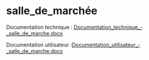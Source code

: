 # salle_de_marchée
Documentation technique : [Documentation_technique_-_salle_de_marche.docx](https://github.com/lulu960/PPE_Return/files/8664888/Documentation_technique_-_salle_de_marche.docx)


Documentation utilisateur :[Documentation_utilisateur_-_salle_de_marche.docx](https://github.com/lulu960/PPE_Return/files/8664736/Documentation_utilisateur_-_salle_de_marche.docx)
